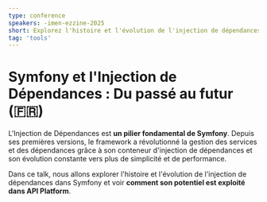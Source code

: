```yaml
---
type: conference
speakers: -imen-ezzine-2025
short: Explorez l'histoire et l'évolution de l'injection de dépendances dans Symfony et son utilisation dans API Platform.
tag: 'tools'
---
```


# Symfony et l'Injection de Dépendances : Du passé au futur (🇫🇷)

L'Injection de Dépendances est **un pilier fondamental de Symfony**. Depuis ses premières versions, le framework a révolutionné la gestion des services et des dépendances grâce à son conteneur d'injection de dépendances et son évolution constante vers plus de simplicité et de performance.

Dans ce talk, nous allons explorer l'histoire et l'évolution de l'injection de dépendances dans Symfony et voir **comment son potentiel est exploité dans API Platform**.
